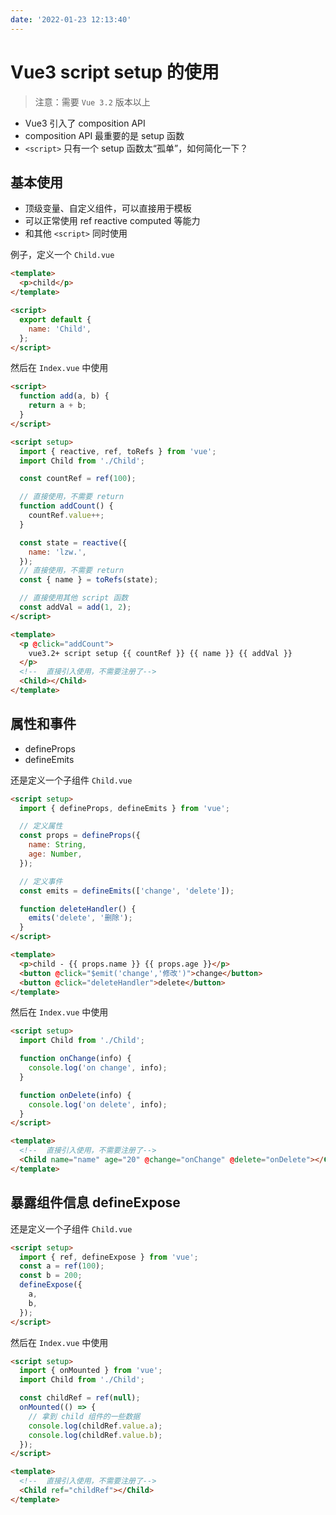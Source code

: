 ```yaml
---
date: '2022-01-23 12:13:40'
---
```


# Vue3 script setup 的使用

> 注意：需要 `Vue 3.2` 版本以上

- Vue3 引入了 composition API
- composition API 最重要的是 setup 函数
- `<script>` 只有一个 setup 函数太“孤单”，如何简化一下？

## 基本使用

- 顶级变量、自定义组件，可以直接用于模板
- 可以正常使用 ref reactive computed 等能力
- 和其他 `<script>` 同时使用

例子，定义一个 `Child.vue`

```html
<template>
  <p>child</p>
</template>

<script>
  export default {
    name: 'Child',
  };
</script>
```

然后在 `Index.vue` 中使用

```html
<script>
  function add(a, b) {
    return a + b;
  }
</script>

<script setup>
  import { reactive, ref, toRefs } from 'vue';
  import Child from './Child';

  const countRef = ref(100);

  // 直接使用，不需要 return
  function addCount() {
    countRef.value++;
  }

  const state = reactive({
    name: 'lzw.',
  });
  // 直接使用，不需要 return
  const { name } = toRefs(state);

  // 直接使用其他 script 函数
  const addVal = add(1, 2);
</script>

<template>
  <p @click="addCount">
    vue3.2+ script setup {{ countRef }} {{ name }} {{ addVal }}
  </p>
  <!--  直接引入使用，不需要注册了-->
  <Child></Child>
</template>
```

## 属性和事件

- defineProps
- defineEmits

还是定义一个子组件 `Child.vue`

```html
<script setup>
  import { defineProps, defineEmits } from 'vue';

  // 定义属性
  const props = defineProps({
    name: String,
    age: Number,
  });

  // 定义事件
  const emits = defineEmits(['change', 'delete']);

  function deleteHandler() {
    emits('delete', '删除');
  }
</script>

<template>
  <p>child - {{ props.name }} {{ props.age }}</p>
  <button @click="$emit('change','修改')">change</button>
  <button @click="deleteHandler">delete</button>
</template>
```

然后在 `Index.vue` 中使用

```html
<script setup>
  import Child from './Child';

  function onChange(info) {
    console.log('on change', info);
  }

  function onDelete(info) {
    console.log('on delete', info);
  }
</script>

<template>
  <!--  直接引入使用，不需要注册了-->
  <Child name="name" age="20" @change="onChange" @delete="onDelete"></Child>
</template>
```

## 暴露组件信息 defineExpose

还是定义一个子组件 `Child.vue`

```html
<script setup>
  import { ref, defineExpose } from 'vue';
  const a = ref(100);
  const b = 200;
  defineExpose({
    a,
    b,
  });
</script>
```

然后在 `Index.vue` 中使用

```html
<script setup>
  import { onMounted } from 'vue';
  import Child from './Child';

  const childRef = ref(null);
  onMounted(() => {
    // 拿到 child 组件的一些数据
    console.log(childRef.value.a);
    console.log(childRef.value.b);
  });
</script>

<template>
  <!--  直接引入使用，不需要注册了-->
  <Child ref="childRef"></Child>
</template>
```
